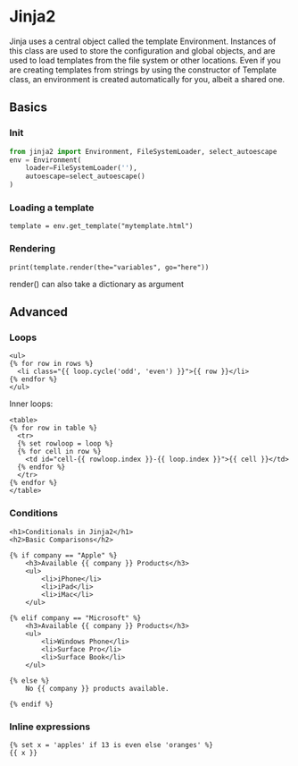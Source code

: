 # Jinja2

Jinja uses a central object called the template Environment. Instances of this class are used to store the configuration and global objects, and are used to load templates from the file system or other locations. Even if you are creating templates from strings by using the constructor of Template class, an environment is created automatically for you, albeit a shared one.

## Basics

### Init

```python
from jinja2 import Environment, FileSystemLoader, select_autoescape
env = Environment(
    loader=FileSystemLoader(''),
    autoescape=select_autoescape()
)
```

### Loading a template

```template = env.get_template("mytemplate.html")```


### Rendering

```print(template.render(the="variables", go="here"))```

render() can also take a dictionary as argument


## Advanced

### Loops

```
<ul>
{% for row in rows %}
  <li class="{{ loop.cycle('odd', 'even') }}">{{ row }}</li>
{% endfor %}
</ul>
```

Inner loops:

```
<table>
{% for row in table %}
  <tr>
  {% set rowloop = loop %}
  {% for cell in row %}
    <td id="cell-{{ rowloop.index }}-{{ loop.index }}">{{ cell }}</td>
  {% endfor %}
  </tr>
{% endfor %}
</table>

```

### Conditions

```
<h1>Conditionals in Jinja2</h1>
<h2>Basic Comparisons</h2>

{% if company == "Apple" %}
    <h3>Available {{ company }} Products</h3>
    <ul>
        <li>iPhone</li>
        <li>iPad</li>
        <li>iMac</li>
    </ul>

{% elif company == "Microsoft" %}
    <h3>Available {{ company }} Products</h3>
    <ul>
        <li>Windows Phone</li>
        <li>Surface Pro</li>
        <li>Surface Book</li>
    </ul>

{% else %}
    No {{ company }} products available.

{% endif %}
```

### Inline expressions

```
{% set x = 'apples' if 13 is even else 'oranges' %}
{{ x }}
```
